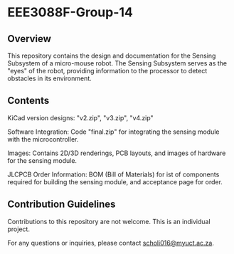 # EEE3088F-Group-14

## Overview

This repository contains the design and documentation for the Sensing Subsystem of a micro-mouse robot. The Sensing Subsystem serves as the "eyes" of the robot, providing information to the processor to detect obstacles in its environment.

## Contents

KiCad version designs: "v2.zip", "v3.zip", "v4.zip"

Software Integration: Code "final.zip" for integrating the sensing module with the microcontroller.

Images: Contains 2D/3D renderings, PCB layouts, and images of hardware for the sensing module.

JLCPCB Order Information: BOM (Bill of Materials) for ist of components required for building the sensing module, and acceptance page for order.

## Contribution Guidelines

Contributions to this repository are not welcome. This is an individual project.



For any questions or inquiries, please contact scholi016@myuct.ac.za.
